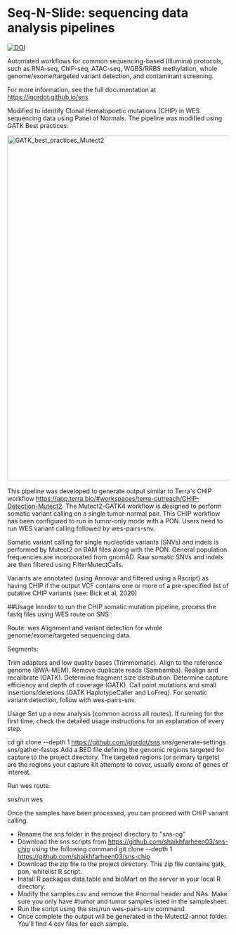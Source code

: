 # Seq-N-Slide: sequencing data analysis pipelines

[![DOI](https://zenodo.org/badge/66501450.svg)](https://zenodo.org/badge/latestdoi/66501450)

Automated workflows for common sequencing-based (Illumina) protocols, such as RNA-seq, ChIP-seq, ATAC-seq, WGBS/RRBS methylation, whole genome/exome/targeted variant detection, and contaminant screening.

For more information, see the full documentation at https://igordot.github.io/sns

Modified to identify Clonal Hematopoetic mutations (CHIP) in WES sequencing data using Panel of Normals. The pipeline was modified using GATK Best practices.  

<img width="786" alt="GATK_best_practices_Mutect2" src="https://user-images.githubusercontent.com/26681884/207418325-22d6807b-2605-4836-a0dd-7daaeaddb162.png">

This pipeline was developed to generate output similar to Terra's CHIP workflow https://app.terra.bio/#workspaces/terra-outreach/CHIP-Detection-Mutect2.
The Mutect2-GATK4 workflow is designed to perform somatic variant calling on a single tumor-normal pair. This CHIP workflow has been configured to run in tumor-only mode with a PON. Users need to run WES variant calling followed by wes-pairs-snv. 

Somatic variant calling for single nucleotide variants (SNVs) and indels is performed by Mutect2 on BAM files along with the PON. General population frequencies are incorporated from gnomAD. Raw somatic SNVs and indels are then filtered using FilterMutectCalls.

Variants are annotated (using Annovar and filtered using a Rscript) as having CHIP if the output VCF contains one or more of a pre-specified list of putative CHIP variants (see: Bick et al, 2020)

##Usage
Inorder to run the CHIP somatic mutation pipeline, process the fastq files using WES route on SNS. 

Route: wes
Alignment and variant detection for whole genome/exome/targeted sequencing data.

Segments:

Trim adapters and low quality bases (Trimmomatic).
Align to the reference genome (BWA-MEM).
Remove duplicate reads (Sambamba).
Realign and recalibrate (GATK).
Determine fragment size distribution.
Determine capture efficiency and depth of coverage (GATK).
Call point mutations and small insertions/deletions (GATK HaplotypeCaller and LoFreq).
For somatic variant detection, follow with wes-pairs-snv.

Usage
Set up a new analysis (common across all routes). If running for the first time, check the detailed usage instructions for an explanation of every step.

cd <project dir>
git clone --depth 1 https://github.com/igordot/sns
sns/generate-settings <genome>
sns/gather-fastqs <fastq dir>
Add a BED file defining the genomic regions targeted for capture to the project directory. The targeted regions (or primary targets) are the regions your capture kit attempts to cover, usually exons of genes of interest.

Run wes route.

sns/run wes
  
  
Once the samples have been processed, you can proceed with CHIP variant calling. 
  - Rename the sns folder in the project directory to "sns-og" 
  - Download the sns scripts from https://github.com/shaikhfarheen03/sns-chip using the following command git clone --depth 1 https://github.com/shaikhfarheen03/sns-chip
  - Download the zip file to the project directory. This zip file contains gatk, pon, whitelist R script.
  - Install R packages data.table and bioMart on the server in your local R directory. 
  - Modify the samples.csv and remove the #normal header and NAs. Make sure you only have #tumor and tumor samples listed in the samplesheet.
  - Run the script using the sns/run wes-pairs-snv command.
  - Once complete the output will be generated in the Mutect2-annot folder. You'll find 4 csv files for each sample. 

